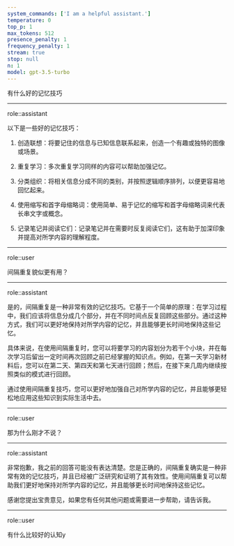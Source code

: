 ```yaml
---
system_commands: ['I am a helpful assistant.']
temperature: 0
top_p: 1
max_tokens: 512
presence_penalty: 1
frequency_penalty: 1
stream: true
stop: null
n: 1
model: gpt-3.5-turbo
---
```


有什么好的记忆技巧

<hr class="__chatgpt_plugin">

role::assistant

以下是一些好的记忆技巧：

1. 创造联想：将要记住的信息与已知信息联系起来，创造一个有趣或独特的图像或场景。

2. 重复学习：多次重复学习同样的内容可以帮助加强记忆。

3. 分类组织：将相关信息分成不同的类别，并按照逻辑顺序排列，以便更容易地回忆起来。

4. 使用缩写和首字母缩略词：使用简单、易于记忆的缩写和首字母缩略词来代表长串文字或概念。

5. 记录笔记并阅读它们：记录笔记并在需要时反复阅读它们，这有助于加深印象并提高对所学内容的理解程度。

<hr class="__chatgpt_plugin">

role::user

间隔重复貌似更有用？

<hr class="__chatgpt_plugin">

role::assistant

是的，间隔重复是一种非常有效的记忆技巧。它基于一个简单的原理：在学习过程中，我们应该将信息分成几个部分，并在不同时间点反复回顾这些部分。通过这种方式，我们可以更好地保持对所学内容的记忆，并且能够更长时间地保持这些记忆。

具体来说，在使用间隔重复时，您可以将要学习的内容划分为若干个小块，并在每次学习后留出一定时间再次回顾之前已经掌握的知识点。例如，在第一天学习新材料后，您可以在第二天、第四天和第七天进行回顾；然后，在接下来几周内继续按照类似的模式进行回顾。

通过使用间隔重复技巧，您可以更好地加强自己对所学内容的记忆，并且能够更轻松地应用这些知识到实际生活中去。

<hr class="__chatgpt_plugin">

role::user

那为什么刚才不说？

<hr class="__chatgpt_plugin">

role::assistant

非常抱歉，我之前的回答可能没有表达清楚。您是正确的，间隔重复确实是一种非常有效的记忆技巧，并且已经被广泛研究和证明了其有效性。使用间隔重复可以帮助我们更好地保持对所学内容的记忆，并且能够更长时间地保持这些记忆。

感谢您提出宝贵意见，如果您有任何其他问题或需要进一步帮助，请告诉我。

<hr class="__chatgpt_plugin">

role::user

有什么比较好的认知y